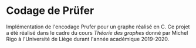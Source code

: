 # Codage de Prüfer
Implémentation de l'encodage Prufer pour un graphe réalisé en C. Ce projet a été réalisé dans le cadre du cours *Théorie des graphes* donné par Michel Rigo à l'Université de Liège durant l'année académique 2019-2020.
